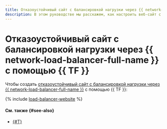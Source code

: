 ```yaml
---
title: Отказоустойчивый сайт с балансировкой нагрузки через {{ network-load-balancer-full-name }} с помощью {{ TF }}
description: В этом руководстве мы расскажем, как настроить веб-сайт с балансировкой нагрузки через {{ network-load-balancer-name }} между двумя зонами доступности, защищенный от сбоев в одной зоне.
---
```


# Отказоустойчивый сайт с балансировкой нагрузки через {{ network-load-balancer-full-name }} с помощью {{ TF }}


Чтобы создать [отказоустойчивый сайт с балансировкой нагрузки через {{ network-load-balancer-full-name }}](index.md) с помощью {{ TF }}:

{% include [load-balancer-website](../../../_tutorials/web/load-balancer-website-terraform.md) %}

#### См. также {#see-also}

* [{#T}](console.md)